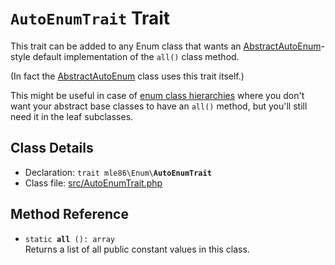 # `AutoEnumTrait` Trait

This trait can be added to any Enum class
that wants an [AbstractAutoEnum]-style
default implementation of the `all()` class method.

(In fact the [AbstractAutoEnum] class uses this trait itself.)

This might be useful in case of [enum class hierarchies](Enum_Inheritance.md)
where you don't want your abstract base classes to have an `all()` method,
but you'll still need it in the leaf subclasses.

[AbstractEnum]: Class_AbstractEnum.md
[AbstractAutoEnum]: Class_AbstractAutoEnum.md


## Class Details

* Declaration: <code>trait mle86\\Enum\\<b>AutoEnumTrait</b></code>
* Class file: [src/AutoEnumTrait.php](../src/AutoEnumTrait.php)


## Method Reference

* <code>static <b>all</b> (): array</code>  
    Returns a list of all public constant values in this class.
